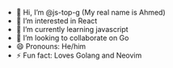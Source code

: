- 👋 Hi, I’m @js-top-g (My real name is Ahmed)
- 👀 I’m interested in React
- 🌱 I’m currently learning javascript
- 💞️ I’m looking to collaborate on Go
- 😄 Pronouns: He/him
- ⚡ Fun fact: Loves Golang and Neovim

<!---
js-top-g/js-top-g is a ✨ special ✨ repository because its `README.md` (this file) appears on your GitHub profile.
You can click the Preview link to take a look at your changes.
--->
